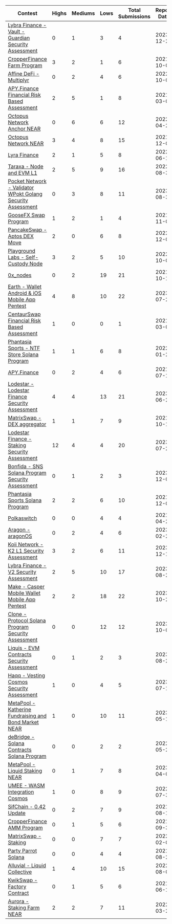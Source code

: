| Contest | Highs | Mediums | Lows | Total Submissions | Report Date |
| ------ | ----- | ------- | ---- | ----------------- |---------- |
| [Lybra Finance - Vault - Guardian  Security Assessment](https://github.com/HalbornSecurity/PublicReports/blob/master/Solidity%20Smart%20Contract%20Audits/Lybra_Finance_Vault_Guardian_Smart_Contract_Security_Assessment_Report_Halborn_Final.pdf) | 0 | 1 | 3 | 4 | 2023-12-22 |
| [CropperFinance Farm Program](https://github.com/HalbornSecurity/PublicReports/blob/master/Solana%20Program%20Audit/Cropper_Finance_Farm_Solana_Program_Security_Audit_Report_Halborn_Final.pdf) | 3 | 2 | 1 | 6 | 2021-10-05 |
| [Affine DeFi - Multiplyr](https://github.com/HalbornSecurity/PublicReports/blob/master/Solidity%20Smart%20Contract%20Audits/Affine_DeFi_Multiplyr_Smart_Contract_Security_Audit_Report_Halborn_Final.pdf) | 0 | 2 | 4 | 6 | 2022-10-07 |
| [APY.Finance Financial  Risk Based Assessment](https://github.com/HalbornSecurity/PublicReports/blob/master/Financial%20Pentesting/APY_Financial_Pentesting_Report_Halborn_Final.pdf) | 2 | 5 | 1 | 8 | 2021-03-05 |
| [Octopus Network Anchor NEAR](https://github.com/HalbornSecurity/PublicReports/blob/master/NEAR%20Smart%20Contract%20Audits/Octopus_Network_Anchor_NEAR_Smart_Contract_Security_Audit_Report_Halborn_Final.pdf) | 0 | 6 | 6 | 12 | 2022-04-24 |
| [Octopus Network NEAR](https://github.com/HalbornSecurity/PublicReports/blob/master/NEAR%20Smart%20Contract%20Audits/Octopus_Network_NEAR_Smart_Contract_Security_Audit_Report_Halborn_Final.pdf) | 3 | 4 | 8 | 15 | 2021-12-01 |
| [Lyra Finance](https://github.com/HalbornSecurity/PublicReports/blob/master/Solidity%20Smart%20Contract%20Audits/Lyra_Finance_Smart_Contract_Security_Audit_Report_Halborn_Final.pdf) | 2 | 1 | 5 | 8 | 2022-06-15 |
| [Taraxa - Node and EVM L1](https://github.com/HalbornSecurity/PublicReports/blob/master/L1%20Audits/Taraxa_Node_EVM_L1_Security_Audit_Report_Halborn_Final.pdf) | 2 | 5 | 9 | 16 | 2022-08-31 |
| [Pocket Network - Validator WPokt Golang Security Assessment](https://github.com/HalbornSecurity/PublicReports/blob/master/Cosmos%20Audits/Pocket_Network_Validator_WPokt_Golang_Security_Assessment_Report_Halborn_Final.pdf) | 0 | 3 | 8 | 11 | 2023-08-31 |
| [GooseFX Swap Program](https://github.com/HalbornSecurity/PublicReports/blob/master/Solana%20Program%20Audit/GooseFX_Swap_Program_Security_Audit_Report_Halborn_Final.pdf) | 1 | 2 | 1 | 4 | 2021-11-03 |
| [PancakeSwap - Aptos DEX Move](https://github.com/HalbornSecurity/PublicReports/blob/master/Move%20Smart%20Contract%20Audits/PancakeSwap_Aptos_DEX_Move_Smart_Contract_Security_Audit_Report_Halborn_Final.pdf) | 2 | 0 | 6 | 8 | 2022-12-02 |
| [Playground Labs - Self-Custody Node](https://github.com/HalbornSecurity/PublicReports/blob/master/Node%20Audits/Playground_Labs_Self_Custody_Node_Security_Audit_Report_Halborn_Final.pdf) | 3 | 2 | 5 | 10 | 2022-10-07 |
| [0x_nodes](https://github.com/HalbornSecurity/PublicReports/blob/master/Solidity%20Smart%20Contract%20Audits/0x_Nodes_Smart_Contract_Security_Audit_Report_Halborn_Final.pdf) | 0 | 2 | 19 | 21 | 2021-10-12 |
| [Earth - Wallet Android & iOS Mobile App Pentest](https://github.com/HalbornSecurity/PublicReports/blob/master/Mobile%20Pentest/Earth_Wallet_Android_iOS_Mobile_App_Pentest_Report_Halborn_Final.pdf) | 4 | 8 | 10 | 22 | 2023-07-20 |
| [CentaurSwap Financial  Risk Based Assessment](https://github.com/HalbornSecurity/PublicReports/blob/master/Financial%20Pentesting/CentaurSwap_Financial_Pentesting_Halborn_v1_1.pdf) | 1 | 0 | 0 | 1 | 2021-03-05 |
| [Phantasia Sports - NTF Store Solana Program](https://github.com/HalbornSecurity/PublicReports/blob/master/Solana%20Program%20Audit/Phantasia_Sports_NFT_Store_SPA_Solana_Program_Security_Audit_Report_Halborn_Final.pdf) | 1 | 1 | 6 | 8 | 2022-01-25 |
| [APY.Finance](https://github.com/HalbornSecurity/PublicReports/blob/master/Solidity%20Smart%20Contract%20Audits/APY_Smart_Contract_Security_Audit_Report_Halborn_Final.pdf) | 0 | 2 | 4 | 6 | 2021-07-16 |
| [Lodestar - Lodestar Finance  Security Assessment](https://github.com/HalbornSecurity/PublicReports/blob/master/Solidity%20Smart%20Contract%20Audits/Lodestar_Lodestar_Finance_Smart_Contract_Security_Assessment_Report_Halborn_Final.pdf) | 4 | 4 | 13 | 21 | 2023-06-26 |
| [MatrixSwap - DEX aggregator](https://github.com/HalbornSecurity/PublicReports/blob/master/Solidity%20Smart%20Contract%20Audits/MatrixSwap_DEX_Aggregator_Smart_Contract_Security_Audit_Report_Halborn_Final.pdf) | 1 | 1 | 7 | 9 | 2021-10-18 |
| [Lodestar Finance - Staking  Security Assessment](https://github.com/HalbornSecurity/PublicReports/blob/master/Solidity%20Smart%20Contract%20Audits/Lodestar_Finance_Staking_Smart_Contract_Security_Assessment_Report_Halborn_Final.pdf) | 12 | 4 | 4 | 20 | 2023-07-28 |
| [Bonfida - SNS Solana Program Security Assessment](https://github.com/HalbornSecurity/PublicReports/blob/master/Solana%20Program%20Audit/Bonfida_SNS_Solana_Program_Security_Assessment_Report_Halborn_Final.pdf) | 0 | 1 | 2 | 3 | 2023-12-08 |
| [Phantasia Sports Solana Program](https://github.com/HalbornSecurity/PublicReports/blob/master/Solana%20Program%20Audit/Phantasia_Sports_Solana_Program_Security_Audit_Report_Halborn_Final.pdf) | 2 | 2 | 6 | 10 | 2021-12-02 |
| [Polkaswitch](https://github.com/HalbornSecurity/PublicReports/blob/master/Solidity%20Smart%20Contract%20Audits/Polkaswitch_Smart_Contract_Security_Audit_Halborn_v1_1.pdf) | 0 | 0 | 4 | 4 | 2021-04-23 |
| [Aragon - aragonOS](https://github.com/HalbornSecurity/PublicReports/blob/master/Solidity%20Smart%20Contract%20Audits/Aragon_aragonOS_Smart_Contract_Security_Audit_Report_Halborn_Final.pdf) | 0 | 2 | 4 | 6 | 2023-02-24 |
| [Koii Network - K2 L1 Security Assessment](https://github.com/HalbornSecurity/PublicReports/blob/master/L1%20Audits/Koii_Network_K2_L1_Security_Assessment_Report_Halborn_Final.pdf) | 3 | 2 | 6 | 11 | 2023-12-15 |
| [Lybra Finance - V2  Security Assessment](https://github.com/HalbornSecurity/PublicReports/blob/master/Solidity%20Smart%20Contract%20Audits/Lybra_Finance_V2_Smart_Contract_Security_Assessment_Report_Halborn_Final.pdf) | 2 | 5 | 10 | 17 | 2023-08-21 |
| [Make - Casper Mobile Wallet Mobile App Pentest](https://github.com/HalbornSecurity/PublicReports/blob/master/Mobile%20Pentest/Make_Casper_Mobile_Wallet_Mobile_App_Pentest_Report_Halborn_Final.pdf) | 2 | 2 | 18 | 22 | 2023-10-27 |
| [Clone - Protocol Solana Program Security Assessment](https://github.com/HalbornSecurity/PublicReports/blob/master/Solana%20Program%20Audit/Clone_Protocol_Solana_Program_Security_Assessment_Report_Halborn_Final.pdf) | 0 | 0 | 12 | 12 | 2023-10-09 |
| [Liquis - EVM Contracts  Security Assessment](https://github.com/HalbornSecurity/PublicReports/blob/master/Solidity%20Smart%20Contract%20Audits/Liquis_EVM_Contracts_Smart_Contract_Security_Assessment_Report_Halborn_Final.pdf) | 0 | 1 | 2 | 3 | 2023-08-23 |
| [Haqq - Vesting Cosmos Security Assessment](https://github.com/HalbornSecurity/PublicReports/blob/master/Cosmos%20Audits/Haqq_Vesting_Cosmos_Security_Assessment_Report_Halborn_Final.pdf) | 1 | 0 | 4 | 5 | 2023-07-18 |
| [MetaPool - Katherine Fundraising and Bond Market NEAR](https://github.com/HalbornSecurity/PublicReports/blob/master/NEAR%20Smart%20Contract%20Audits/MetaPool_Katherine_Fundraising_and_Bond_Market_NEAR_Smart_Contract_Security_Audit_Report_Halborn_Final%20.pdf) | 1 | 0 | 10 | 11 | 2023-05-12 |
| [deBridge - Solana Contracts Solana Program](https://github.com/HalbornSecurity/PublicReports/blob/master/Solana%20Program%20Audit/deBridge_Solana_Contracts_Solana_Program_Security_Audit_Report_Halborn.pdf) | 0 | 0 | 2 | 2 | 2022-05-25 |
| [MetaPool - Liquid Staking NEAR](https://github.com/HalbornSecurity/PublicReports/blob/master/NEAR%20Smart%20Contract%20Audits/MetaPool_Liquid_Staking_NEAR_Smart_Contract_Security_Audit_Report_Halborn_Final.pdf) | 0 | 1 | 7 | 8 | 2023-04-07 |
| [UMEE - WASM Integration Cosmos](https://github.com/HalbornSecurity/PublicReports/blob/master/Cosmos%20Audits/UMEE_WASM_Integration_Cosmos_Security_Audit_Report_Halborn_Final.pdf) | 1 | 0 | 8 | 9 | 2022-07-30 |
| [SifChain - 0.42 Update](https://github.com/HalbornSecurity/PublicReports/blob/master/Cosmos%20Audits/Sifchain_Sifnode_042_Upgrade_Security_Audit_Report_Halborn_v1_1.pdf) | 0 | 2 | 7 | 9 | 2021-08-12 |
| [CropperFinance AMM Program](https://github.com/HalbornSecurity/PublicReports/blob/master/Solana%20Program%20Audit/Cropper_Finance_AMM_Program_Security_Audit_Report_Halborn_Final.pdf) | 0 | 1 | 5 | 6 | 2021-09-30 |
| [MatrixSwap - Staking](https://github.com/HalbornSecurity/PublicReports/blob/master/Solidity%20Smart%20Contract%20Audits/MatrixSwap_Staking_Smart_Contract_Security_Audit_Report_Halborn_Final.pdf) | 0 | 0 | 7 | 7 | 2022-02-06 |
| [Party Parrot Solana](https://github.com/HalbornSecurity/PublicReports/blob/master/Solana%20Program%20Audit/Party_Parrot_Solana_Smart_Contract_Security_Audit_Report_Halborn_v1_1.pdf) | 0 | 0 | 4 | 4 | 2021-08-24 |
| [Alluvial - Liquid Collective](https://github.com/HalbornSecurity/PublicReports/blob/master/Solidity%20Smart%20Contract%20Audits/Alluvial_Liquid_Collective_Smart_Contract_Security_Audit_Report_Halborn_Final_Update_v2.pdf) | 1 | 4 | 10 | 15 | 2022-08-02 |
| [KwikSwap - Factory Contract](https://github.com/HalbornSecurity/PublicReports/blob/master/Solidity%20Smart%20Contract%20Audits/KwikSwap_Factory_Contract_Smart_Contract_Security_Audit_Halborn_v1_1.pdf) | 0 | 1 | 5 | 6 | 2021-06-10 |
| [Aurora - Staking Farm NEAR](https://github.com/HalbornSecurity/PublicReports/blob/master/NEAR%20Smart%20Contract%20Audits/Aurora_Staking_Farm_NEAR_Smart_Contract_Security_Audit_Report_Halborn_Final.pdf) | 2 | 2 | 7 | 11 | 2022-03-25 |
